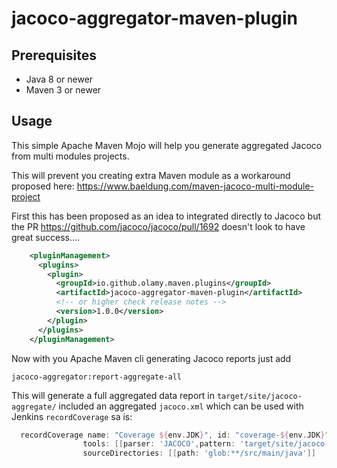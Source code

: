 # jacoco-aggregator-maven-plugin

## Prerequisites

- Java 8 or newer
- Maven 3 or newer

## Usage

This simple Apache Maven Mojo will help you generate aggregated Jacoco from multi modules projects.

This will prevent you creating extra Maven module as a workaround proposed here: https://www.baeldung.com/maven-jacoco-multi-module-project

First this has been proposed as an idea to integrated directly to Jacoco but the PR https://github.com/jacoco/jacoco/pull/1692 
doesn't look to have great success....

```xml
    <pluginManagement>
      <plugins>
        <plugin>
          <groupId>io.github.olamy.maven.plugins</groupId>
          <artifactId>jacoco-aggregator-maven-plugin</artifactId>
          <!-- or higher check release notes -->  
          <version>1.0.0</version>
        </plugin>
      </plugins>
    </pluginManagement>
```

Now with you Apache Maven cli generating Jacoco reports just add 
```shell
jacoco-aggregator:report-aggregate-all
```

This will generate a full aggregated data report in `target/site/jacoco-aggregate/` included an aggregated `jacoco.xml` which can be used
with Jenkins `recordCoverage` sa is: 

```groovy
  recordCoverage name: "Coverage ${env.JDK}", id: "coverage-${env.JDK}", 
                tools: [[parser: 'JACOCO',pattern: 'target/site/jacoco-aggregate/jacoco.xml']],
                sourceDirectories: [[path: 'glob:**/src/main/java']]
```
